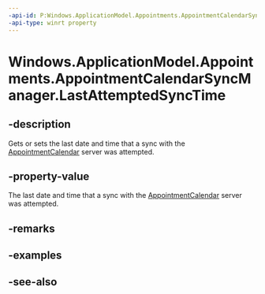 ----api-id: P:Windows.ApplicationModel.Appointments.AppointmentCalendarSyncManager.LastAttemptedSyncTime
-api-type: winrt property
---<!-- Property syntaxpublic Windows.Foundation.DateTime LastAttemptedSyncTime { get;  set; }--># Windows.ApplicationModel.Appointments.AppointmentCalendarSyncManager.LastAttemptedSyncTime## -descriptionGets or sets the last date and time that a sync with the [AppointmentCalendar](appointmentcalendar.md) server was attempted.## -property-valueThe last date and time that a sync with the [AppointmentCalendar](appointmentcalendar.md) server was attempted.## -remarks## -examples## -see-also